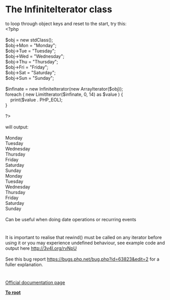 # The InfiniteIterator class




<div class="phpcode"><span class="html">
to loop through object keys and reset to the start, try this:<br><span class="default">&lt;?php<br><br>$obj </span><span class="keyword">= new </span><span class="default">stdClass</span><span class="keyword">();<br></span><span class="default">$obj</span><span class="keyword">-&gt;</span><span class="default">Mon </span><span class="keyword">= </span><span class="string">&quot;Monday&quot;</span><span class="keyword">;<br></span><span class="default">$obj</span><span class="keyword">-&gt;</span><span class="default">Tue </span><span class="keyword">= </span><span class="string">&quot;Tuesday&quot;</span><span class="keyword">;<br></span><span class="default">$obj</span><span class="keyword">-&gt;</span><span class="default">Wed </span><span class="keyword">= </span><span class="string">&quot;Wednesday&quot;</span><span class="keyword">;<br></span><span class="default">$obj</span><span class="keyword">-&gt;</span><span class="default">Thu </span><span class="keyword">= </span><span class="string">&quot;Thursday&quot;</span><span class="keyword">;<br></span><span class="default">$obj</span><span class="keyword">-&gt;</span><span class="default">Fri </span><span class="keyword">= </span><span class="string">&quot;Friday&quot;</span><span class="keyword">;<br></span><span class="default">$obj</span><span class="keyword">-&gt;</span><span class="default">Sat </span><span class="keyword">= </span><span class="string">&quot;Saturday&quot;</span><span class="keyword">;<br></span><span class="default">$obj</span><span class="keyword">-&gt;</span><span class="default">Sun </span><span class="keyword">= </span><span class="string">&quot;Sunday&quot;</span><span class="keyword">;<br><br></span><span class="default">$infinate </span><span class="keyword">= new </span><span class="default">InfiniteIterator</span><span class="keyword">(new </span><span class="default">ArrayIterator</span><span class="keyword">(</span><span class="default">$obj</span><span class="keyword">));<br>foreach ( new </span><span class="default">LimitIterator</span><span class="keyword">(</span><span class="default">$infinate</span><span class="keyword">, </span><span class="default">0</span><span class="keyword">, </span><span class="default">14</span><span class="keyword">) as </span><span class="default">$value </span><span class="keyword">) {<br>&#xA0; &#xA0; print(</span><span class="default">$value </span><span class="keyword">. </span><span class="default">PHP_EOL</span><span class="keyword">);<br>}<br><br></span><span class="default">?&gt;<br></span><br>will output:<br><br>Monday<br>Tuesday<br>Wednesday<br>Thursday<br>Friday<br>Saturday<br>Sunday<br>Monday<br>Tuesday<br>Wednesday<br>Thursday<br>Friday<br>Saturday<br>Sunday<br><br>Can be useful when doing date operations or recurring events</span>
</div>
  

#


<div class="phpcode"><span class="html">
It is important to realise that rewind() must be called on any iterator before using it or you may experience undefined behaviour, see example code and output here <a href="http://3v4l.org/rvNpU" rel="nofollow" target="_blank">http://3v4l.org/rvNpU</a><br><br>See this bug report <a href="https://bugs.php.net/bug.php?id=63823&amp;edit=2" rel="nofollow" target="_blank">https://bugs.php.net/bug.php?id=63823&amp;edit=2</a> for a fuller explanation.</span>
</div>
  

#

[Official documentation page](https://www.php.net/manual/en/class.infiniteiterator.php)

**[To root](/README.md)**